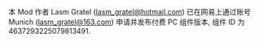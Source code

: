本 Mod 作者 Lasm Gratel (lasm_gratel@hotmail.com) 已在网易上通过账号 Munich (lasm_gratel@163.com) 申请并发布付费 PC 组件版本, 组件 ID 为 
4637293225079813491.
